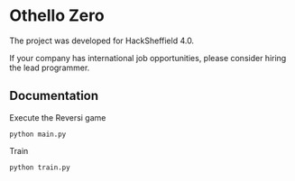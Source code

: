 # Othello Zero

The project was developed for HackSheffield 4.0.

If your company has international job opportunities, please consider hiring the lead programmer.


## Documentation


Execute the Reversi game

```
python main.py
```

Train

````
python train.py
````
 

